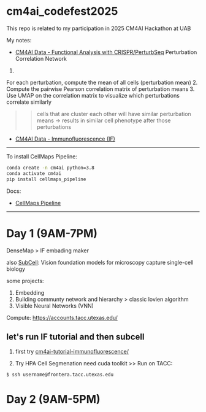 # cm4ai_codefest2025
This repo is related to my participation in 2025 CM4AI Hackathon at UAB



My notes:
- [CM4AI Data - Functional Analysis with CRISPR/PerturbSeq](https://www.youtube.com/watch?v=7RaOyiLi2cQ)
Perturbation Correlation Network
1.
For each perturbation, compute the mean of all cells (perturbation mean)
2.
Compute the pairwise Pearson correlation matrix of perturbation means
3.
Use UMAP on the correlation matrix to visualize which perturbations correlate similarly

>> cells that are cluster each other will have similar perturbation means -> results in similar cell phenotype after those perturbations

- [CM4AI Data - Immunofluorescence (IF)](https://www.youtube.com/watch?v=Ys5rFvMMtE4)

---
To install CellMaps Pipeline:

```bash
conda create -n cm4ai python=3.8
conda activate cm4ai
pip install cellmaps_pipeline
```

Docs:
- [CellMaps Pipeline](https://cellmaps-pipeline.readthedocs.io/en/latest/)

---
# Day 1 (9AM-7PM)

DenseMap > IF embading maker

also [SubCell](https://www.biorxiv.org/content/10.1101/2024.12.06.627299v1): Vision foundation models for microscopy
capture single-cell biology

some projects:
1. Embedding
2. Building communty network and hierarchy > classic lovien algorithm 
3. Visible Neural Networks (VNN)


Compute:
https://accounts.tacc.utexas.edu/




## let's run IF tutorial and then subcell

1. first try [cm4ai-tutorial-immunofluorescence/](https://github.com/CM4AI/cm4ai-tutorial-immunofluorescence/tree/main])

2. Try HPA Cell Segmenation
need cuda toolkit >> Run on TACC:

`$ ssh username@frontera.tacc.utexas.edu`

# Day 2 (9AM-5PM)